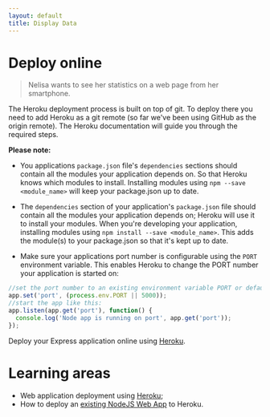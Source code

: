```yaml
---
layout: default
title: Display Data
---
```


# Deploy online

> Nelisa wants to see her statistics on a web page from her smartphone.

The Heroku deployment process is built on top of git. To deploy there you need to add Heroku as a git remote (so far we've been using GitHub as the origin remote). The Heroku documentation will guide you through the required steps.

**Please note:**

* You applications `package.json` file's `dependencies` sections should contain all the modules your application depends on. So that Heroku knows which modules to install. Installing modules using `npm --save <module_name>` will keep your package.json up to date.

* The `dependencies` section of your application's `package.json` file should contain all the modules your application depends on; Heroku will use it to install your modules. When you're developing your application, installing modules using `npm install --save <module_name>`. This adds the module(s) to your package.json so that it's kept up to date.

* Make sure your applications port number is configurable using the `PORT` environment variable. This enables Heroku to change the PORT number your application is started on:

```javascript
//set the port number to an existing environment variable PORT or default to 5000
app.set('port', (process.env.PORT || 5000));
//start the app like this:
app.listen(app.get('port'), function() {
  console.log('Node app is running on port', app.get('port'));
});
```

Deploy your Express application online using [Heroku](https://devcenter.heroku.com/articles/deploying-nodejs).

# Learning areas

* Web application deployment using [Heroku](https://devcenter.heroku.com/articles/deploying-nodejs);
* How to deploy an [existing NodeJS Web App](https://github.com/heroku/node-js-getting-started) to Heroku.
